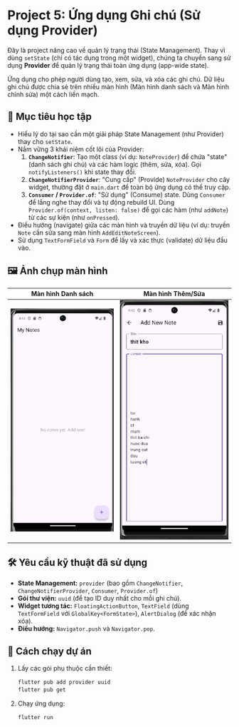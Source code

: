 # Project 5: Ứng dụng Ghi chú (Sử dụng Provider)

Đây là project nâng cao về quản lý trạng thái (State Management). Thay vì dùng `setState` (chỉ có tác dụng trong một widget), chúng ta chuyển sang sử dụng **Provider** để quản lý trạng thái toàn ứng dụng (app-wide state).

Ứng dụng cho phép người dùng tạo, xem, sửa, và xóa các ghi chú. Dữ liệu ghi chú được chia sẻ trên nhiều màn hình (Màn hình danh sách và Màn hình chỉnh sửa) một cách liền mạch.

## 🎯 Mục tiêu học tập

-   Hiểu lý do tại sao cần một giải pháp State Management (như Provider) thay cho `setState`.
-   Nắm vững 3 khái niệm cốt lõi của Provider:
    1.  **`ChangeNotifier`**: Tạo một class (ví dụ: `NoteProvider`) để chứa "state" (danh sách ghi chú) và các hàm logic (thêm, sửa, xóa). Gọi `notifyListeners()` khi state thay đổi.
    2.  **`ChangeNotifierProvider`**: "Cung cấp" (Provide) `NoteProvider` cho cây widget, thường đặt ở `main.dart` để toàn bộ ứng dụng có thể truy cập.
    3.  **`Consumer` / `Provider.of`**: "Sử dụng" (Consume) state. Dùng `Consumer` để lắng nghe thay đổi và tự động rebuild UI. Dùng `Provider.of(context, listen: false)` để gọi các hàm (như `addNote`) từ các sự kiện (như `onPressed`).
-   Điều hướng (navigate) giữa các màn hình và truyền dữ liệu (ví dụ: truyền `Note` cần sửa sang màn hình `AddEditNoteScreen`).
-   Sử dụng `TextFormField` và `Form` để lấy và xác thực (validate) dữ liệu đầu vào.

## 🖼️ Ảnh chụp màn hình

| Màn hình Danh sách | Màn hình Thêm/Sửa |
| :---: | :---: |
| ![image alt](https://github.com/vvhoang04/10_baitap_flutter/blob/1a90743d3117150dc6d846e2a26ba51a482e52d3/Week1_CoreUI_State_Navigation/note_app/img_note1.png) | ![image alt](https://github.com/vvhoang04/10_baitap_flutter/blob/1a90743d3117150dc6d846e2a26ba51a482e52d3/Week1_CoreUI_State_Navigation/note_app/img_note2.png) |

## 🛠️ Yêu cầu kỹ thuật đã sử dụng

-   **State Management:** `provider` (bao gồm `ChangeNotifier`, `ChangeNotifierProvider`, `Consumer`, `Provider.of`)
-   **Gói thư viện:** `uuid` (để tạo ID duy nhất cho mỗi ghi chú).
-   **Widget tương tác:** `FloatingActionButton`, `TextField` (dùng `TextFormField` với `GlobalKey<FormState>`), `AlertDialog` (để xác nhận xóa).
-   **Điều hướng:** `Navigator.push` và `Navigator.pop`.

## 🚀 Cách chạy dự án

1.  Lấy các gói phụ thuộc cần thiết:
    ```bash
    flutter pub add provider uuid
    flutter pub get
    ```
2.  Chạy ứng dụng:
    ```bash
    flutter run
    ```
